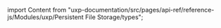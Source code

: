 
import Content from "uxp-documentation/src/pages/api-ref/reference-js/Modules/uxp/Persistent File Storage/types";

<Content query="product=xd"/>

